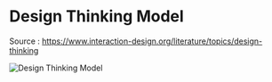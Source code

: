 # Design Thinking Model

Source : https://www.interaction-design.org/literature/topics/design-thinking

![Design Thinking Model](https://public-images.interaction-design.org/tags/td-design-thinking-non-linear-process.png)
